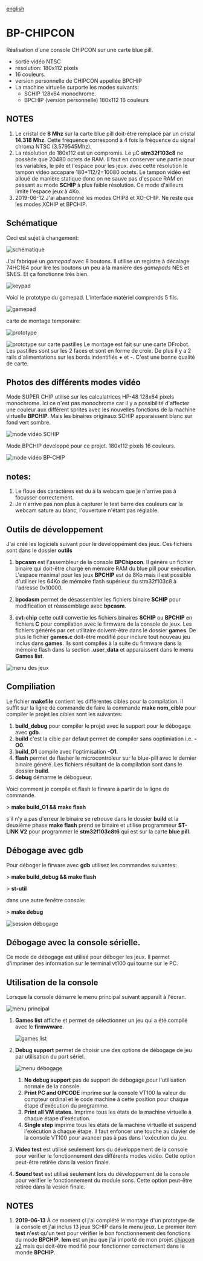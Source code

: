 
[english](readme(en).md)

BP-CHIPCON
=

Réalisation d'une console CHIPCON sur une carte blue pill.

* sortie vidéo NTSC
* résolution: 180x112 pixels
* 16 couleurs.
* version personnelle de CHIPCON appellée BPCHIP
* La machine virtuelle surporte les modes suivants:
  * SCHIP 128x64 monochrome.
  * BPCHIP (version personnelle) 180x112 16 couleurs

NOTES
-

1. Le cristal de **8 Mhz** sur la carte blue pill doit-être remplacé par un cristal **14.318 Mhz**. Cette fréquence correspond à 4 fois la fréquence du signal chroma NTSC (3.579545Mhz).
1. La résolution de 180x112 est un compromis. Le µC **stm32f103c8** ne possède que 20480 octets de RAM. Il faut en conserver une partie pour les variables,
le pile et l'espace pour les jeux. avec cette résolution le tampon vidéo accapare 180*112/2=10080 octets. Le tampon vidéo est alloué de manière statique donc on ne sauve pas d'espace RAM en passant au mode **SCHIP** à plus faible résolution. Ce mode d'ailleurs limite l'espace jeux à 4Ko. 
1. 2019-06-12  J'ai abandonné les modes CHIP8 et XO-CHIP. Ne reste que les modes XCHIP et BPCHIP.

Schématique
-
Ceci est sujet à changement:

![schématique](bp-chipcon-schematic.png)

J'ai fabriqué un *gamepad* avec 8 boutons. Il utilise un registre à décalage 74HC164 pour lire les boutons un peu à la manière des *gamepads* NES et SNES. Et ça fonctionne très bien.

![keypad](keypad-schematic.png)

Voici le prototype du gamepad. L'interface matériel comprends 5 fils.

![gamepad](gamepad.jpg)

carte de montage temporaire:

![prototype](prototyping-board.jpg)

![prototype sur carte pastilles](prototype-sur-carte-pastille.png) Le montage est fait sur une carte DFrobot. Les pastilles sont sur les 2 faces et sont en forme de croix. De plus il y a 2 rails d'alimentations
sur les bords indentifiés **+** et **-**. C'est une bonne qualité de carte.

Photos des différents modes vidéo
-
Mode SUPER CHIP utilisé sur les calculatrices HP-48
128x64 pixels monochrome. Ici ce n'est pas monochrome car il y a possibilité d'affecter une couleur aux différent sprites avec les nouvelles fonctions de la machine virtuelle **BPCHIP**. Mais les binaires originaux SCHIP apparaissent blanc sur fond vert sombre.

![mode vidéo SCHIP](vmode-schip.jpg)

Mode BPCHIP  développé pour ce projet.
180x112 pixels 16 couleurs.

![mode vidéo BP-CHIP](bpchip_mode.png)

notes:
-

1. Le floue des caractères est du à la webcam que je n'arrive pas à focusser correctement.
1. Je n'arrive pas non plus à capturer le test barre des couleurs car la webcam sature au blanc, l'ouverture n'étant pas réglable.


Outils de développement
-

J'ai créé les logiciels suivant pour le développement des jeux. Ces fichiers sont dans le dossier **outils**

1.  **bpcasm**  est l'assembleur de la console **BPChipcon**. Il génère un fichier binaire qui doit-être chargé en mémoire RAM du blue pill pour exécution. L'espace maximal pour les jeux **BPCHIP** est de 8Ko mais il est possible d'utiliser les 64Ko de mémoire flash supérieur du stm32f103c8 à l'adresse 0x10000.

1. **bpcdasm** permet de désassembler les fichiers binaire **SCHIP** pour modification et réassemblage avec **bpcasm**.

1. **cvt-chip** cette outil convertie les fichiers binaires **SCHIP** ou **BPCHIP** en fichiers **C** pour compilation avec le firmware de la console de jeux. Les fichiers générés par cet utilitaire doivent-être dans le dossier **games**. De plus le fichier **games.c** doit-être modifié pour inclure tout nouveau jeu inclus dans **games**. Ils sont compilés à la suite du firmware dans la mémoire flash dans la section **.user_data** et apparaissent dans le menu **Games list**.

![menu des jeux](games_menu.png)

Compiliation
-

Le fichier **makefile**  contient les différentes cibles pour la compilation. il suffit sur la ligne de commande de faire la commande **make nom_cible** pour compiler le projet
les cibles sont les suivantes:

1.  **build_debug**  pour compiler le projet avec le support pour le débogage avec **gdb**.
1. **build**  c'est la cible par défaut permet de compiler sans ooptimiation i.e. **-O0**. 
1. **build_O1** compile avec l'optimisation **-O1**.
1. **flash**  permet de flasher le microcontroleur sur le blue-pill avec le dernier binaire généré. Les fichiers résultant de la compilation sont dans le dossier **build**.
1. **debug** démarrre le débogueur.

Voici comment je compile et flash le firware à partir de la ligne de commande.

&gt; **make build_O1 && make flash**

s'il n'y a pas d'erreur le binaire se retrouve dans le dossier **build** et la deuxième phase **make flash** prend se binaire et utilise programmeur **ST-LINK V2** pour programmer le **stm32f103c8t6** qui est sur la carte **blue pill**.

Débogage avec gdb
-
Pour déboger le firware avec **gdb** utilisez les commandes suivantes:

&gt; **make build_debug && make flash**

&gt; **st-util**

dans une autre fenêtre console:

&gt; **make debug**

![session débogage](debug_session.png)


Débogage avec la console sérielle.
-
Ce mode de débogage est utilisé pour déboger les jeux. Il permet d'imprimer des information sur le terminal vt100 qui tourne sur le PC. 


Utilisation de la console
-

Lorsque la console démarre le menu principal suivant apparaît à l'écran.

![menu principal](main_menu.png)

1. **Games list** affiche et permet de sélectionner un jeu qui a été compilé avec le **firmwware**.

    ![games list](games_menu.png)

2. **Debug support** permet de choisir une des options de débogage de jeu par utilisation du port sériel.

    ![menu débogage](debug_menu.png)

    1. **No debug support** pas de support de débogage,pour l'utilisation normale de la console.
    1. **Print PC and OPCODE** imprime sur la console VT100 la valeur du compteur ordinal et le code machine à cette position pour chaque étape d'exécution du programme.
    1. **Print all VM states.** Imprime tous les états de la machine virtuelle à chaque étape d'exécution.
    1. **Single step** imprime tous les états de la machine virtuelle et suspend l'exécution à chaque étape. Il faut enfoncer une touche au clavier de la console VT100 pour avancer pas à pas dans l'exécution du jeu.

1. **Video test**  est utilisé seulement lors du développement de la console pour vérifier le fonctionnement des différents modes vidéo. Cette option peut-être retirée dans la vesion finale.
1. **Sound test**  est utilisé seulement lors du développement de la console pour vérifier le fonctionnement du module sons. Cette option peut-être retirée dans la vesion finale.

NOTES
-

1. **2019-06-13** À ce moment çi j'ai complété le montage d'un prototype de la console et j'ai inclus 13 jeux SCHIP dans le menu jeux. Le premier item **test** n'est qu'un test pour vérifier le bon fonctionnement des fonctions du mode **BPCHIP**. **lem** est un jeu que j'ai importé de mon projet [chipcon v2](https://github.com/picatout/chipcon_v2) mais qui doit-être modifié pour fonctionner correctement dans le monde **BPCHIP**. 



